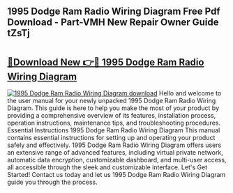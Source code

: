 ## 1995 Dodge Ram Radio Wiring Diagram Free Pdf Download - Part-VMH New Repair Owner Guide tZsTj

# <h2><a href="http://dftykk.blite.top/?on=1995+Dodge+Ram+Radio+Wiring+Diagram">🔗Download New 👉🔴 1995 Dodge Ram Radio Wiring Diagram</a></h2>

[![1995 Dodge Ram Radio Wiring Diagram download](https://i.imgur.com/lujVjoI.png)](http://dftykk.blite.top/?on=1995+Dodge+Ram+Radio+Wiring+Diagram)
Hello and welcome to the user manual for your newly unpacked 1995 Dodge Ram Radio Wiring Diagram. This guide is here to help you make the most of your product by providing a comprehensive overview of its features, installation process, operation instructions, maintenance tips, and troubleshooting procedures. Essential Instructions 1995 Dodge Ram Radio Wiring Diagram This manual contains essential instructions for setting up and operating your product safely and effectively. 1995 Dodge Ram Radio Wiring Diagram offers users an extensive range of advanced features, including virtual private network, automatic data encryption, customizable dashboard, and multi-user access, all accessible through the sleek and customizable interface. Let's Get Started! Contact us today and let us 1995 Dodge Ram Radio Wiring Diagram guide you through the process.
